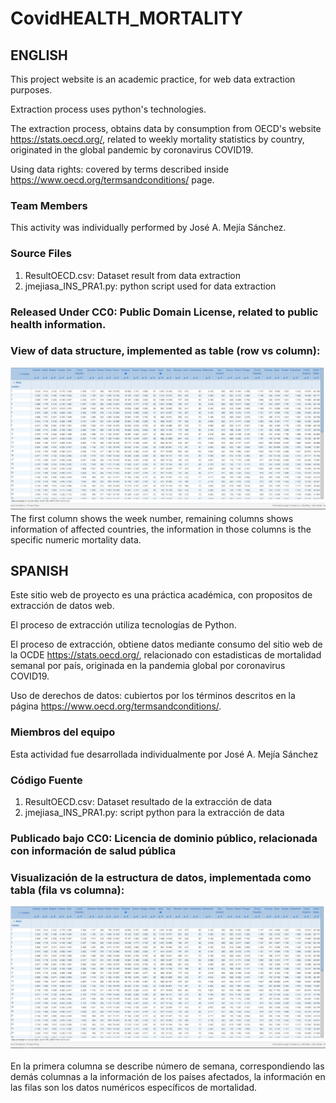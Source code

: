 # CovidHEALTH_MORTALITY

## ENGLISH

This project website is an academic practice, for web data extraction purposes.

Extraction process uses python's technologies.

The extraction process, obtains data by consumption from OECD's website https://stats.oecd.org/, related to weekly mortality statistics by country, originated in the global pandemic by coronavirus COVID19.

Using data rights: covered by terms described inside https://www.oecd.org/termsandconditions/ page.


### Team Members
This activity was individually performed by José A. Mejía Sánchez.

### Source Files
<ol>
  <li>ResultOECD.csv: Dataset result from data extraction</li>
  <li>jmejiasa_INS_PRA1.py: python script used for data extraction</li>
</ol>

### Released Under CC0: Public Domain License, related to public health information. 

### View of data structure, implemented as table (row vs column):
![dataset structure](https://github.com/jmejiasa/CovidHEALTH_MORTALITY/blob/main/imgOECDdata.png)
The first column shows the week number, remaining columns shows information of affected countries, the information in those columns is the specific numeric mortality data.



## SPANISH
Este sitio web de proyecto es una práctica académica, con propositos de extracción de datos web.

El proceso de extracción utiliza tecnologías de Python.

El proceso de extracción, obtiene datos mediante consumo del sitio web de la OCDE https://stats.oecd.org/, relacionado con estadisticas de mortalidad semanal por país, originada en la pandemia global por coronavirus COVID19.

Uso de derechos de datos: cubiertos por los términos descritos en la página https://www.oecd.org/termsandconditions/.

### Miembros del equipo
Esta actividad fue desarrollada individualmente por José A. Mejía Sánchez

### Código Fuente
<ol>
  <li>ResultOECD.csv: Dataset resultado de la extracción de data</li>
  <li>jmejiasa_INS_PRA1.py: script python para la extracción de data</li>
</ol>

### Publicado bajo CC0: Licencia de dominio público, relacionada con información de salud pública

### Visualización de la estructura de datos, implementada como tabla (fila vs columna):
![dataset structure](https://github.com/jmejiasa/CovidHEALTH_MORTALITY/blob/main/imgOECDdata.png)

En la primera columna se describe número de semana, correspondiendo las demás columnas a la información de los países afectados, la información en las filas son los datos numéricos específicos de mortalidad.

